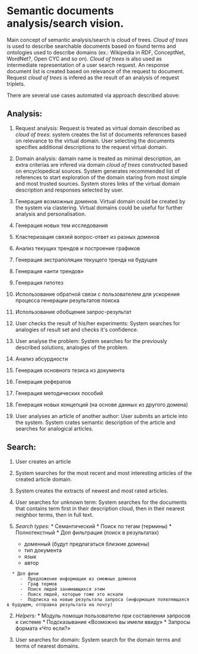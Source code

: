 # Semantic documents analysis/search vision.

Main concept of semantic analysis/search is cloud of trees.
*Cloud of trees* is used to describe searchable documents based on found terms and ontologies used to describe domains (ex.: Wikipedia in RDF, ConceptNet, WordNet?, Open CYC and so on). *Cloud of trees* is also used as intermediate representation of a user search request. An response document list is created based on relevance of the request to document. Request *cloud of trees* is infered as the result of an analysis of request triplets.

There are several use cases automated via approach described above:

## Analysis:

 1. Request analysis: Request is treated as virtual domain described as *cloud of trees*: system creates the list of documents references based on relevance to the virtual domain. User selecting the documents specifies additional descriptions to the request virtual domain.
 
 1. Domain analysis: damain name is treated as minimal description, an extra criterias are infered via domain *cloud of trees* constructed based on encyclopedical sources. System generates recommended list of references to start exploration of the domain staring from most simple and most trusted sources. System stores links of the virtual domain description and responses selected by user.
 
   2.	Генерация возможных доменов. Virtual domain could be created by the system via clastering. Virtual domains could be useful for further analysis and personalisation.
   2.	Генерация новых тем исследования
   2.	Кластеризация связей вопрос-ответ из разных доменов
   2.	Анализ текущих трендов и построение графиков
   2.	Генерация экстраполяции текущего тренда на будущее
   2.	Генерация «анти трендов»
   2.	Генерация гипотез
   2.	Использование обратной связи с пользователем для ускорения процесса генерации результатов поиска
   2.	Использование обобщения запрос-результат
 
 1. User checks the result of his/her experiments: System searches for analogies of result set and checks it's confidence.
   
 1. User analyse the problem: System searches for the previously described solutions, analogies of the problem.
  2.	Анализ абсурдности
  2.	Генерация основного тезиса из документа
  2.	Генерация рефератов
  2.	Генерация методических пособий
  2.	Генерация новых концепций (на основе данных из другого домена)
 
 1. User analyses an article of another author: User submits an article into the system. System crates semantic description of the article and searches for analogical articles.
 
## Search:
 
 1. User creates an article
   2. System searches for the most recent and most interesting articles of the created article domain.
   2. System creates the extracts of newest and most rated articles.

 1. User searches for unknown term: System searches for the documents that contains term first in their description cloud, then in their nearest neighbor terms, then in full text.
 
   2.	*Search types:*
      *	Семантический
      *	Поиск по тегам (термины)
      *	Полнотекстный
      *	Доп фильтрация (поиск в результатах)
         -	доменный (будут предлагаться близкие домены)
         -	тип документа
         -	язык
         -	автор
         
      *	Доп фичи
         -	Предложение информации из смежных доменов 
         -	Граф термов
         -	Поиск людей занимающихся этим
         -	Поиск людей, которые тоже это искали
         -	Подписка на новые результаты запроса (информация появляющаяся в будущем, отправка результата на почту)
 
   2. *Helpers:*
     *	Модуль помощи пользователю при составлении запросов к системе
     *	Подсказывание «Возможно вы имели ввиду»
     *	Запросы формата «Что если?»
 
 1. User searches for domain: System search for the domain terms and terms of nearest domains.
